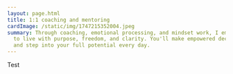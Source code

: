 ```yaml
---
layout: page.html
title: 1:1 coaching and mentoring
cardImage: /static/img/1747215352004.jpeg
summary: Through coaching, emotional processing, and mindset work, I empower you
  to live with purpose, freedom, and clarity. You'll make empowered decisions
  and step into your full potential every day.
---
```

Test